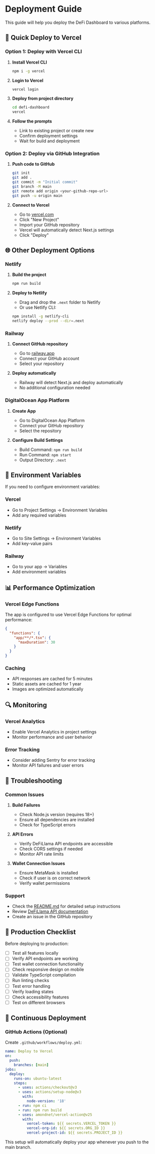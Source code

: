 # Deployment Guide

This guide will help you deploy the DeFi Dashboard to various platforms.

## 🚀 Quick Deploy to Vercel

### Option 1: Deploy with Vercel CLI

1. **Install Vercel CLI**
   ```bash
   npm i -g vercel
   ```

2. **Login to Vercel**
   ```bash
   vercel login
   ```

3. **Deploy from project directory**
   ```bash
   cd defi-dashboard
   vercel
   ```

4. **Follow the prompts**
   - Link to existing project or create new
   - Confirm deployment settings
   - Wait for build and deployment

### Option 2: Deploy via GitHub Integration

1. **Push code to GitHub**
   ```bash
   git init
   git add .
   git commit -m "Initial commit"
   git branch -M main
   git remote add origin <your-github-repo-url>
   git push -u origin main
   ```

2. **Connect to Vercel**
   - Go to [vercel.com](https://vercel.com)
   - Click "New Project"
   - Import your GitHub repository
   - Vercel will automatically detect Next.js settings
   - Click "Deploy"

## 🌐 Other Deployment Options

### Netlify

1. **Build the project**
   ```bash
   npm run build
   ```

2. **Deploy to Netlify**
   - Drag and drop the `.next` folder to Netlify
   - Or use Netlify CLI:
   ```bash
   npm install -g netlify-cli
   netlify deploy --prod --dir=.next
   ```

### Railway

1. **Connect GitHub repository**
   - Go to [railway.app](https://railway.app)
   - Connect your GitHub account
   - Select your repository

2. **Deploy automatically**
   - Railway will detect Next.js and deploy automatically
   - No additional configuration needed

### DigitalOcean App Platform

1. **Create App**
   - Go to DigitalOcean App Platform
   - Connect your GitHub repository
   - Select the repository

2. **Configure Build Settings**
   - Build Command: `npm run build`
   - Run Command: `npm start`
   - Output Directory: `.next`

## 🔧 Environment Variables

If you need to configure environment variables:

### Vercel
- Go to Project Settings → Environment Variables
- Add any required variables

### Netlify
- Go to Site Settings → Environment Variables
- Add key-value pairs

### Railway
- Go to your app → Variables
- Add environment variables

## 📊 Performance Optimization

### Vercel Edge Functions
The app is configured to use Vercel Edge Functions for optimal performance:

```json
{
  "functions": {
    "app/**/*.tsx": {
      "maxDuration": 30
    }
  }
}
```

### Caching
- API responses are cached for 5 minutes
- Static assets are cached for 1 year
- Images are optimized automatically

## 🔍 Monitoring

### Vercel Analytics
- Enable Vercel Analytics in project settings
- Monitor performance and user behavior

### Error Tracking
- Consider adding Sentry for error tracking
- Monitor API failures and user errors

## 🚨 Troubleshooting

### Common Issues

1. **Build Failures**
   - Check Node.js version (requires 18+)
   - Ensure all dependencies are installed
   - Check for TypeScript errors

2. **API Errors**
   - Verify DeFiLlama API endpoints are accessible
   - Check CORS settings if needed
   - Monitor API rate limits

3. **Wallet Connection Issues**
   - Ensure MetaMask is installed
   - Check if user is on correct network
   - Verify wallet permissions

### Support
- Check the [README.md](./README.md) for detailed setup instructions
- Review [DeFiLlama API documentation](https://api-docs.defillama.com/)
- Create an issue in the GitHub repository

## 🎯 Production Checklist

Before deploying to production:

- [ ] Test all features locally
- [ ] Verify API endpoints are working
- [ ] Test wallet connection functionality
- [ ] Check responsive design on mobile
- [ ] Validate TypeScript compilation
- [ ] Run linting checks
- [ ] Test error handling
- [ ] Verify loading states
- [ ] Check accessibility features
- [ ] Test on different browsers

## 🔄 Continuous Deployment

### GitHub Actions (Optional)
Create `.github/workflows/deploy.yml`:

```yaml
name: Deploy to Vercel
on:
  push:
    branches: [main]
jobs:
  deploy:
    runs-on: ubuntu-latest
    steps:
      - uses: actions/checkout@v3
      - uses: actions/setup-node@v3
        with:
          node-version: '18'
      - run: npm ci
      - run: npm run build
      - uses: amondnet/vercel-action@v25
        with:
          vercel-token: ${{ secrets.VERCEL_TOKEN }}
          vercel-org-id: ${{ secrets.ORG_ID }}
          vercel-project-id: ${{ secrets.PROJECT_ID }}
```

This setup will automatically deploy your app whenever you push to the main branch.

